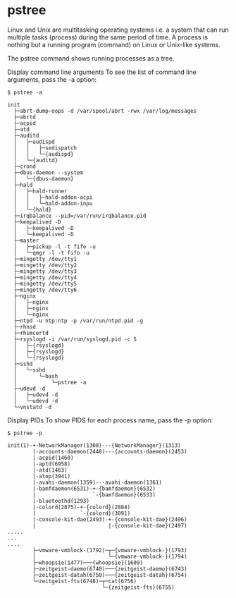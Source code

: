 # pstree

Linux and Unix are multitasking operating systems i.e. a system that can run multiple tasks (process) during the same period of time. A process is nothing but a running program (command) on Linux or Unix-like systems.

The pstree command shows running processes as a tree.

Display command line arguments
To see the list of command line arguments, pass the -a option:
```
$ pstree -a
```
```
init
  ├─abrt-dump-oops -d /var/spool/abrt -rwx /var/log/messages
  ├─abrtd
  ├─acpid
  ├─atd
  ├─auditd
  │   ├─audispd
  │   │   ├─sedispatch
  │   │   └─{audispd}
  │   └─{auditd}
  ├─crond
  ├─dbus-daemon --system
  │   └─{dbus-daemon}
  ├─hald
  │   ├─hald-runner
  │   │   ├─hald-addon-acpi
  │   │   └─hald-addon-inpu
  │   └─{hald}
  ├─irqbalance --pid=/var/run/irqbalance.pid
  ├─keepalived -D
  │   ├─keepalived -D
  │   └─keepalived -D
  ├─master
  │   ├─pickup -l -t fifo -u
  │   └─qmgr -l -t fifo -u
  ├─mingetty /dev/tty1
  ├─mingetty /dev/tty2
  ├─mingetty /dev/tty3
  ├─mingetty /dev/tty4
  ├─mingetty /dev/tty5
  ├─mingetty /dev/tty6
  ├─nginx
  │   ├─nginx
  │   ├─nginx
  │   └─nginx
  ├─ntpd -u ntp:ntp -p /var/run/ntpd.pid -g
  ├─rhnsd
  ├─rhsmcertd
  ├─rsyslogd -i /var/run/syslogd.pid -c 5
  │   ├─{rsyslogd}
  │   ├─{rsyslogd}
  │   └─{rsyslogd}
  ├─sshd
  │   └─sshd
  │       └─bash
  │           └─pstree -a
  ├─udevd -d
  │   ├─udevd -d
  │   └─udevd -d
  └─vnstatd -d
```

Display PIDs
To show PIDS for each process name, pass the -p option:
```
$ pstree -p
```
```
init(1)-+-NetworkManager(1300)---{NetworkManager}(1313)
        |-accounts-daemon(2448)---{accounts-daemon}(2453)
        |-acpid(1460)
        |-aptd(6958)
        |-atd(1463)
        |-atop(3941)
        |-avahi-daemon(1359)---avahi-daemon(1361)
        |-bamfdaemon(6531)-+-{bamfdaemon}(6532)
        |                  `-{bamfdaemon}(6533)
        |-bluetoothd(1293)
        |-colord(2875)-+-{colord}(2884)
        |              `-{colord}(3091)
        |-console-kit-dae(2493)-+-{console-kit-dae}(2496)
        |                       |-{console-kit-dae}(2497)
.....
...
....
        ├─vmware-vmblock-(1792)─┬─{vmware-vmblock-}(1793)
        │                       └─{vmware-vmblock-}(1794)
        ├─whoopsie(1477)───{whoopsie}(1609)
        ├─zeitgeist-daemo(6740)───{zeitgeist-daemo}(6743)
        ├─zeitgeist-datah(6750)───{zeitgeist-datah}(6754)
        └─zeitgeist-fts(6748)─┬─cat(6756)
                              └─{zeitgeist-fts}(6755)
```
